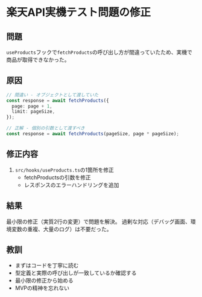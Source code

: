 # 楽天API実機テスト問題の修正

## 問題
`useProducts`フックで`fetchProducts`の呼び出し方が間違っていたため、実機で商品が取得できなかった。

## 原因
```typescript
// 間違い - オブジェクトとして渡していた
const response = await fetchProducts({
  page: page + 1,
  limit: pageSize,
});

// 正解 - 個別の引数として渡すべき
const response = await fetchProducts(pageSize, page * pageSize);
```

## 修正内容
1. `src/hooks/useProducts.ts`の1箇所を修正
   - fetchProductsの引数を修正
   - レスポンスのエラーハンドリングを追加

## 結果
最小限の修正（実質2行の変更）で問題を解決。
過剰な対応（デバッグ画面、環境変数の重複、大量のログ）は不要だった。

## 教訓
- まずはコードを丁寧に読む
- 型定義と実際の呼び出しが一致しているか確認する
- 最小限の修正から始める
- MVPの精神を忘れない
